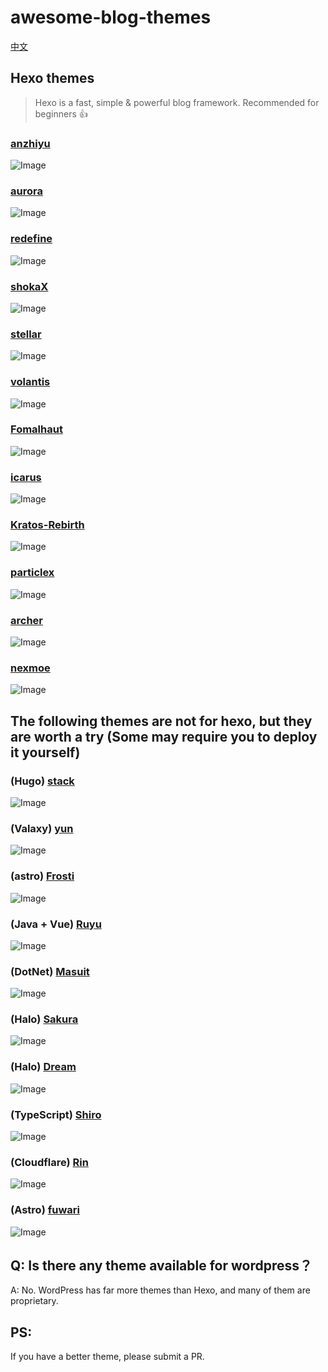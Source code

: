 # awesome-blog-themes

[中文](./README_zh.md)

## Hexo themes

> Hexo is a fast, simple & powerful blog framework. Recommended for beginners 👍

### [anzhiyu](https://github.com/anzhiyu-c/hexo-theme-anzhiyu)

![Image](./assets/1.webp)

### [aurora](https://github.com/auroral-ui/hexo-theme-aurora)

![Image](./assets/2.webp)

### [redefine](https://github.com/EvanNotFound/hexo-theme-redefine)

![Image](./assets/3.webp)

### [shokaX](https://github.com/theme-shoka-x/hexo-theme-shokaX)

![Image](./assets/4.webp)

### [stellar](https://github.com/xaoxuu/hexo-theme-stellar)

![Image](./assets/5.webp)

### [volantis](https://github.com/volantis-x/hexo-theme-volantis)

![Image](./assets/7.webp)

### [Fomalhaut](https://github.com/fomalhaut1998/hexo-theme-Fomalhaut)

![Image](./assets/8.webp)

### [icarus](https://github.com/imaegoo/hexo-theme-icarus)

![Image](./assets/9.webp)

### [Kratos-Rebirth](https://github.com/Candinya/Kratos-Rebirth)

![Image](./assets/10.webp)

### [particlex](https://github.com/argvchs/hexo-theme-particlex)

![Image](./assets/11.webp)

### [archer](https://github.com/fi3ework/hexo-theme-archer)

![Image](./assets/13.webp)

### [nexmoe](https://github.com/theme-nexmoe/hexo-theme-nexmoe)

![Image](./assets/14.webp)

## The following themes are not for hexo, but they are worth a try (Some may require you to deploy it yourself)

### (Hugo) [stack](https://github.com/CaiJimmy/hugo-theme-stack)

![Image](./assets/x/1.webp)

### (Valaxy) [yun](https://github.com/YunYouJun/valaxy)

![Image](./assets/x/2.webp)

### (astro) [Frosti](https://github.com/EveSunMaple/Frosti)

![Image](./assets/x/3.webp)

### (Java + Vue) [Ruyu](https://github.com/kuailemao/Ruyu-Blog)

![Image](./assets/x/4.webp)

### (DotNet) [Masuit](https://github.com/ldqk/Masuit.MyBlogs)

![Image](./assets/x/5.webp)

### (Halo) [Sakura](https://github.com/LIlGG/halo-theme-sakura)

![Image](./assets/x/6.webp)

### (Halo) [Dream](https://github.com/nineya/halo-theme-dream)

![Image](./assets/x/7.webp)

### (TypeScript) [Shiro](https://github.com/innei/Shiro)

![Image](./assets/x/8.webp)

### (Cloudflare) [Rin](https://github.com/openRin/Rin)

![Image](./assets/x/9.webp)

### (Astro) [fuwari](https://github.com/saicaca/fuwari)

![Image](./assets/x/10.webp)

## Q: Is there any theme available for wordpress？

A: No. WordPress has far more themes than Hexo, and many of them are proprietary.

## PS:

If you have a better theme, please submit a PR.
